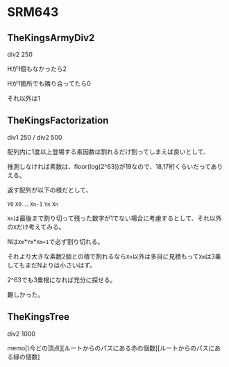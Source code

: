 # SRM643

## TheKingsArmyDiv2

div2 250

Hが1個もなかったら2

Hが1箇所でも隣り合ってたら0

それ以外は1


## TheKingsFactorization

div1 250 / div2 500

配列内に1度以上登場する素因数は割れるだけ割ってしまえば良いとして、

推測しなければ素数は、floor(log(2^63))が19なので、18,17桁くらいだってありえる。

返す配列が以下の様だとして、

`Y0` `X0` ... `Xn-1` `Yn` `Xn`

`Xn`は最後まで割り切って残った数字が1でない場合に考慮するとして、それ以外の`X`だけ考えてみる。

Nは`Xm`\*`Ym`\*`Xm+1`で必ず割り切れる。

それより大きな素数2個との積で割れるなら`Xn`以外は多目に見積もって`Xm`は3乗してもまだNよりは小さいはず。

2^63でも3乗根になれば充分に探せる。




難しかった。


## TheKingsTree

div2 1000

memo\[\今どの頂点]\[ルートからのパスにある赤の個数\]\[ルートからのパスにある緑の個数\]
